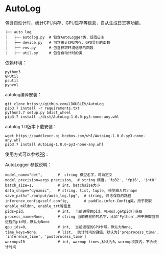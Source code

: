 
# AutoLog

包含自动计时，统计CPU内存、GPU显存等信息，自从生成日志等功能。
```
├── auto_log
│   ├── autolog.py  # 包含AutoLogger类，规范日志
│   ├── device.py   # 包含统计CPU内存，GPU显存的函数
│   ├── ens.py      # 包含获取环境信息的函数
│   ├── util.py     # 包含自动计时的类

```

依赖环境：
```
python3
GPUtil
psutil
pynvml
```

autolog编译安装：
```
git clone https://github.com/LDOUBLEV/AutoLog
pip3.7 install -r requirements.txt
python3.7 setup.py bdist_wheel
pip3.7 install ./dist/AutoLog-1.0.0-py3-none-any.whl
```
autolog 1.0版本下载安装：
```
wget https://paddleocr.bj.bcebos.com/whl/AutoLog-1.0.0-py3-none-any.whl
pip3.7 install AutoLog-1.0.0-py3-none-any.whl
```

使用方式可以参考[PR](https://github.com/PaddlePaddle/PaddleOCR/pull/3182/files)：

AutoLogger 参数说明：
```
model_name="det",       #  string 模型名字，可自定义
model_precision=args.precision,  # string 精度，'fp32', 'fp16', 'int8'
batch_size=1,           # int, batchsize大小
data_shape="dynamic",   # string, list, tuple, 模型输入的shape
save_path="./output/auto_log.lpg",  # string, 日志保存的路径
inference_config=self.config,       # paddle.infer.Config类，用于获取enable_mkldnn, enable_trt等信息 
pids=pid,               # int,  当前进程的pid，可用os.getpid()获取
process_name=None,      # string 当前进程的的名字，比如'Python',用于获取当前进程的pid号，默认为None
gpu_ids=0,              # int,  当前进程的GPU卡号，默认为None,
time_keys=None,         # list,  统计时间的键值，默认为['preprocess_time', 'inference_time', 'postprocess_time']
warmup=10               # int, warmup times,默认为0，warmup次数内，不会统计时间
```


